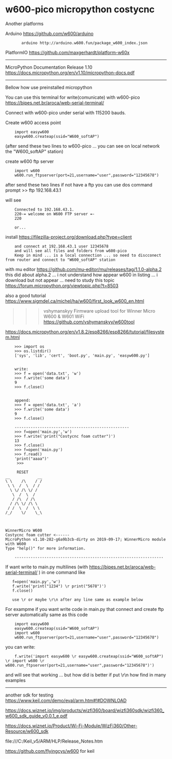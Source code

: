 # w600-pico micropython costycnc

Another platforms

Arduino     https://github.com/w600/arduino

           arduino http://arduino.w600.fun/package_w600_index.json 
           
PlatformIO   https://github.com/maxgerhardt/platform-w60x            

---

MicroPython Documentation Release 1.10 https://docs.micropython.org/en/v1.10/micropython-docs.pdf

---

Bellow how use preinstalled micropython
       
You can use this terminal for write(comunicate) with w600-pico https://bipes.net.br/aroca/web-serial-terminal/ 

Connect with w600-pico under serial with 115200 bauds.

Create w600 access point
        
        import easyw600
        easyw600.createap(ssid="W600_softAP")
        
(after send these two lines to w600-pico ... you can see on local network the "W600_softAP" station)
        
create w600 ftp server 
        
        import w600
        w600.run_ftpserver(port=21,username="user",password="12345678")
        
after send these two lines if not have a ftp you can use dos command prompt >> ftp 192.168.43.1

will see 
        
        Connected to 192.168.43.1.
        220-= welcome on W600 FTP server =-
        220
        
        or...
        
install https://filezilla-project.org/download.php?type=client

        and connect at 192.168.43.1 user 12345678
        and will see all files and folders from w600-pico
        Keep in mind ... is a local connection ... so need to discconect from router and connect to "W600_softAP" station
        
        
with mu editor https://github.com/mu-editor/mu/releases/tag/1.1.0-alpha.2
this did about alpha.2 ... i not understand how appear w600 in listing ... i download but not appear ... need to study this topic https://forum.micropython.org/viewtopic.php?t=8503

also a good tutorial https://www.sigmdel.ca/michel/ha/w600/first_look_w600_en.html

>>> vshymanskyy  Firmware upload tool for Winner Micro W600 & W601 WiFi  https://github.com/vshymanskyy/w600tool


https://docs.micropython.org/en/v1.8.2/esp8266/esp8266/tutorial/filesystem.html

        >>> import os
        >>> os.listdir()
        ['sys', 'lib', 'cert', 'boot.py', 'main.py', 'easyw600.py']
        
        
        write:
        >>> f = open('data.txt', 'w')
        >>> f.write('some data')
        9 
        >>> f.close()
        
        
        append:
        >>> f = open('data.txt', 'a')
        >>> f.write('some data')
        9 
        >>> f.close()
        
        --------------------------------------------------
        >>> f=open('main.py','w')
        >>> f.write('print("Costycnc foam cutter")')
        13
        >>> f.close()
        >>> f=open('main.py')
        >>> f.read()
        'print("aaaa")'
         >>> 
         
         RESET
    __            __
    \ \    /\    / /
     \ \  /  \  / /
      \ \/ /\ \/ / 
       \  /  \  /
       / /\  / /\ 
      / /\ \/ /\ \ 
     / /  \  /  \ \ 
    /_/    \/    \_\ 



    WinnerMicro W600
    Costycnc foam cutter <------
    MicroPython v1.10-282-g6a9b3cb-dirty on 2019-09-17; WinnerMicro module with W600
    Type "help()" for more information.
    
        -----------------------------------------------------------------
        
If want write to main.py multilines (with https://bipes.net.br/aroca/web-serial-terminal/ ) in one command like 
     
       f=open('main.py','w')
       f.write('print("1234") \r print("5678")')
       f.close()
       
       use \r or maybe \r\n after any line same as example below
        
For exampme if you want write code in main.py that connect and create ftp server automatically same as this code 

        import easyw600
        easyw600.createap(ssid="W600_softAP")
        import w600
        w600.run_ftpserver(port=21,username="user",password="12345678")
        
you can write:

        f.write('import easyw600 \r easyw600.createap(ssid="W600_softAP") \r import w600 \r w600.run_ftpserver(port=21,username="user",password="12345678")')
        
and will see  that working ... but how did is better if put \r\n how find in many examples     

---------------------------------------------------------------------------------------------------------

another sdk for testing  https://www.keil.com/demo/eval/arm.htm#!#DOWNLOAD

https://docs.wiznet.io/img/products/wizfi360/board/wizfi360sdk/wizfi360_w600_sdk_guide_v0.0.1_e.pdf

https://docs.wiznet.io/Product/Wi-Fi-Module/WizFi360/Other-Resource/w600_sdk

file:///C:/Keil_v5/ARM/HLP/Release_Notes.htm  

https://github.com/flyingcys/w600  for keil
